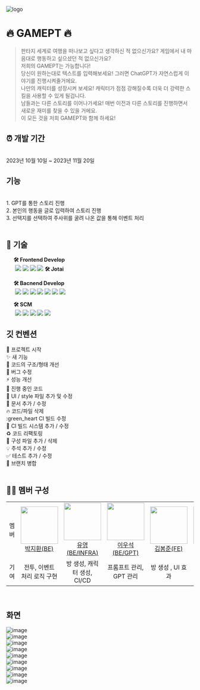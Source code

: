 ![logo](https://github.com/game-pt/.github/assets/45381384/954091e9-7878-4fd1-a4e7-ec7637ff1403)

# 🔥 GAMEPT 🔥
>판타지 세계로 여행을 떠나보고 싶다고 생각하신 적 없으신가요? 게임에서 내 마음대로 행동하고 싶으셨던 적 없으신가요? <br/>
저희의 GAMEPT는 가능합니다! <br/>
당신이 원하는대로 텍스트를 입력해보세요! 그러면 ChatGPT가 자연스럽게 이야기를 진행시켜줄거에요. <br/>
나만의 캐릭터를 성장시켜 보세요! 캐릭터가 점점 강해질수록 더욱 더 강력한 스킬을 사용할 수 있게 될겁니다. <br/>
남들과는 다른 스토리를 이어나가세요! 매번 이전과 다른 스토리를 진행하면서 새로운 재미를 찾을 수 있을 거에요. <br/>
이 모든 것을 저희 GAMEPT와 함께 하세요! <br/>

## ⏰ 개발 기간
<br>
2023년 10월 10일 ~ 2023년 11월 20일
<br>

## 기능
<br>
1. GPT를 통한 스토리 진행<br>
2. 본인의 행동을 글로 입력하여 스토리 진행<br>
3. 선택지를 선택하여 주사위를 굴려 나온 값을 통해 이벤트 처리<br>
<br>

## 📌 기술
&nbsp;&nbsp;&nbsp;&nbsp; **🛠 Frontend Develop** <br>
&nbsp;&nbsp;&nbsp;&nbsp;&nbsp;
<img src="https://img.shields.io/badge/Typescript-3178C6?style=flat-square&logo=Typescript&logoColor=white"/>
<img src="https://img.shields.io/badge/React-61DAFB?style=flat-square&logo=React&logoColor=black"/>
<img src="https://img.shields.io/badge/HTML5-E34F26?style=flat-square&logo=html5&logoColor=white"/>
<img src="https://img.shields.io/badge/CSS3-1572B6?style=flat-square&logo=css3&logoColor=white"/>
**🛠 Jotai**

&nbsp;&nbsp;&nbsp;&nbsp; **🛠 Bacnend Develop** <br>
&nbsp;&nbsp;&nbsp;&nbsp;&nbsp;
<img src="https://img.shields.io/badge/java-007396?style=flat-square&logo=java&logoColor=white"/>
<img src="https://img.shields.io/badge/Spring-6DB33F?style=flat-square&logo=Spring&logoColor=white"/>
<img src="https://img.shields.io/badge/Spring Boot-6DB33F?style=flat-square&logo=Spring Boot&logoColor=yellow"/>
<img src="https://img.shields.io/badge/Spring Security-6DB33F?style=flat-square&logo=Spring Security&logoColor=yellow"/>
<img src="https://img.shields.io/badge/MySql-003545?style=flat-square&logo=Mysql&logoColor=white"/>
<img src="https://img.shields.io/badge/redis-E34F26?style=flat-square&logo=redis&logoColor=white"/>
<img src="https://img.shields.io/badge/Postman-FF6C37?style=flat-square&logo=Postman&logoColor=white"/>
<br>

&nbsp;&nbsp;&nbsp;&nbsp; **🛠 SCM** <br>
&nbsp;&nbsp;&nbsp;&nbsp;&nbsp;
<img src="https://img.shields.io/badge/Git-F05032?style=flat-square&logo=git&logoColor=white"/>
<img src="https://img.shields.io/badge/Amazon AWS-232F3E?style=flat-square&logo=amazonaws&logoColor=white"/>
<img src="https://img.shields.io/badge/jenkins-D24939?style=flat-square&logo=jenkins&logoColor=white"/>
<img src="https://img.shields.io/badge/Docker-2496ED?style=flat-square&logo=Docker&logoColor=white"/>
<img src="https://img.shields.io/badge/NginX-009639?style=flat-square&logo=NginX&logoColor=white"/>

## 깃 컨벤션
:tada:	프로젝트 시작 <br>
:sparkles:	새 기능 <br>
:art:	코드의 구조/형태 개선<br>
:bug:	버그 수정<br>
:zap:	성능 개선<br>
:construction:	진행 중인 코드<br>
:lipstick:	UI / style 파일 추가 및 수정<br>
:memo:	문서 추가 / 수정<br>
:fire:	코드/파일 삭제<br>
:green_heart	CI 빌드 수정<br>
:construction_worker:	CI 빌드 시스템 추가 / 수정<br>
:recycle:	코드 리팩토링<br>
:wrench:	구성 파일 추가 / 삭제<br>
:bulb:	주석 추가 / 수정<br>
:white_check_mark:	테스트 추가 / 수정<br>
:twisted_rightwards_arrows:	브랜치 병합<br><br>

## 👩‍💻 멤버 구성
<table>
    <tr height="140px">
        <td align="center" width="130px">
            멤버
      </td>
      <td align="center" width="130px">
        <a href="https://github.com/mycook3"><img height="100px" width="100px" src="https://avatars.githubusercontent.com/u/45381384?v=4"/></a>
            <br />
            <a href="https://github.com/mycook3">박지환(BE)</a>
      </td>
       <td align="center" width="130px">
        <a href="https://github.com/babyyu0"><img height="100px" width="100px" src="https://avatars.githubusercontent.com/u/58788576?v=4"/></a>
            <br />
            <a href="https://github.com/babyyu0">유영(BE/INFRA)</a>
      </td> <td align="center" width="130px">
        <a href="https://github.com/Byeolsi"><img height="100px" width="100px" src="https://avatars.githubusercontent.com/u/86233884?v=4"/></a>
            <br />
            <a href="https://github.com/Byeolsi">이우석(BE/GPT)</a>
      </td>
      <td align="center" width="130px">
        <a href="https://github.com/hehezune"><img height="100px" width="100px" src="https://avatars.githubusercontent.com/u/108918495?v=4"/></a>
            <br />
            <a href="https://github.com/hehezune">김봉준(FE)</a>
      </td>
       <td align="center" width="130px">
        <a href="https://github.com/l0u0h0"><img height="100px" width="100px" src="https://avatars.githubusercontent.com/u/72871841?v=4"/></a>
            <br />
            <a href="https://github.com/l0u0h0">이유한(FE)</a>
      </td> <td align="center" width="130px">
        <a href="https://github.com/kimdj4e"><img height="100px" width="100px" src="https://avatars.githubusercontent.com/u/122508669?v=4"/></a>
            <br />
            <a href="https://github.com/kimdj4e">김동준(FE)</a>
      </td>
     <tr/>
    <tr>
        <td align="center" width="130px">
            기여
      </td>
       <td align="center" width="130px">
           전투, 이벤트 처리 로직 구현
       </td>
       <td align="center" width="130px">
         방 생성, 캐릭터 생성, CI/CD
       </td>
       <td align="center" width="130px">
         프롬프트 관리, GPT 관리
       </td>
       <td align="center" width="130px">
         방 생성 , UI 효과
       </td>
       <td align="center" width="130px">
         게임 진행, 소켓, SSE 관리
       </td>
       <td align="center" width="130px">
         사이드 바(상태창), 디자인
       </td>
    </tr>
</table>
<br>

## 화면

![image](https://github.com/game-pt/.github/assets/45381384/95e0f839-7144-4d7e-9bf3-a2a399c39e3f)
<br>
![image](https://github.com/game-pt/.github/assets/45381384/24219b94-187e-411b-86a7-e0f11963a51b)
<br>
![image](https://github.com/game-pt/.github/assets/45381384/022270cd-a9a0-4071-81a1-f2862d1ff0ae)
<br>
![image](https://github.com/game-pt/.github/assets/45381384/7d971181-83ed-4ef0-ac0d-a582bbbfdb5c)
<br>
![image](https://github.com/game-pt/.github/assets/45381384/3c34271d-8bc4-4bbd-871f-0a8ae8dc5e89)
<br>
![image](https://github.com/game-pt/.github/assets/45381384/c8ab118a-9f70-441a-90da-1b15f1634b84)
<br>
![image](https://github.com/game-pt/.github/assets/45381384/109dd884-4bba-49ed-929a-880af224fd4c)
<br>
![image](https://github.com/game-pt/.github/assets/45381384/d1815d74-fbcb-4d7b-9f86-fe0ca68a4414)
<br>
![image](https://github.com/game-pt/.github/assets/45381384/c57bc535-41d5-4b6e-bbc0-d3ec7f81e5ae)
